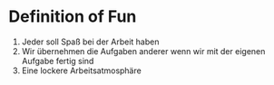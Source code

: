 # Definition of Fun
1. Jeder soll Spaß bei der Arbeit haben
2. Wir übernehmen die Aufgaben anderer wenn wir mit der eigenen Aufgabe fertig sind
3. Eine lockere Arbeitsatmosphäre